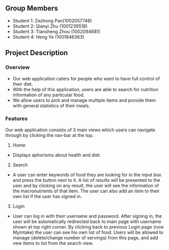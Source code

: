 ## Group Members
- Student 1: Zezhong Pan(1002057748)
- Student 2: Qianyi Zhu (1001239518)
- Student 3: Tiansheng Zhou (1002094681)
- Student 4: Heng Ye (1001846363)
## Project Description
### Overview
- Our web application caters for people who want to have full control of their diet.
- With the help of this application, users are able to search for nutrition information of any particular food.
- We allow users to pick and manage multiple items and provide them with general statistics of their meals.
### Features
Our web application consists of 3 main views which users can navigate through by clicking the nav-bar at the top.
1. Home
- Displays aphorisms about health and diet.
2. Search
- A user can enter keywords of food they are looking for in the input box and press the button next to it. A list of results will be presented to the user and by clicking on any result, the user will see the information of the macronutrients of that item. The user can also add an item to their own list if the user has signed in.
3. Login
- User can log in with their username and password. After signing in, the user will be automatically redirected back to main page with username shown at top right corner. By clicking back to previous Login page (now MyIntake) the user can see his own list of food. Users will be allowed to manage (delete/change number of servings) from this page, and add new items to list from the search view.
